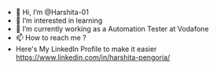 - 👋 Hi, I’m @Harshita-01
- 👀 I’m interested in learning
- 🌱 I’m currently working as a Automation Tester at Vodafone
- 📫 How to reach me ?
- Here's My LinkedIn Profile to make it easier  https://www.linkedin.com/in/harshita-pengoria/

<!---
Harshita-01/Harshita-01 is a ✨ special ✨ repository because its `README.md` (this file) appears on your GitHub profile.
You can click the Preview link to take a look at your changes.
--->
